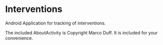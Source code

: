 # Interventions
Android Application for tracking of interventions.

The included AboutActivity is Copyright Marco Duff. It is included for your convenience.

